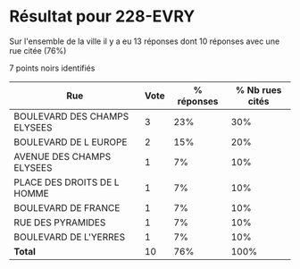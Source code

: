 # Résultat pour 228-EVRY

Sur l'ensemble de la ville il y a eu 13 réponses dont 10 réponses avec une rue citée (76%)

7 points noirs identifiés

| Rue | Vote | % réponses | % Nb rues cités|
|-----|------|------------|----------------|
| BOULEVARD DES CHAMPS ELYSEES | 3 | 23% | 30%|
| BOULEVARD DE L EUROPE | 2 | 15% | 20%|
| AVENUE DES CHAMPS ELYSEES | 1 | 7% | 10%|
| PLACE DES DROITS DE L HOMME | 1 | 7% | 10%|
| BOULEVARD DE FRANCE | 1 | 7% | 10%|
| RUE DES PYRAMIDES | 1 | 7% | 10%|
| BOULEVARD DE L'YERRES | 1 | 7% | 10%|
| **Total** | 10 | 76% | 100%|
